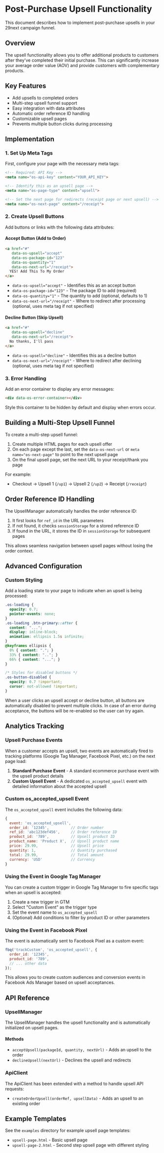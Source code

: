 # Post-Purchase Upsell Functionality

This document describes how to implement post-purchase upsells in your 29next campaign funnel.

## Overview

The upsell functionality allows you to offer additional products to customers after they've completed their initial purchase. This can significantly increase your average order value (AOV) and provide customers with complementary products.

## Key Features

- Add upsells to completed orders
- Multi-step upsell funnel support
- Easy integration with data attributes
- Automatic order reference ID handling
- Customizable upsell pages
- Prevents multiple button clicks during processing

## Implementation

### 1. Set Up Meta Tags

First, configure your page with the necessary meta tags:

```html
<!-- Required: API Key -->
<meta name="os-api-key" content="YOUR_API_KEY">

<!-- Identify this as an upsell page -->
<meta name="os-page-type" content="upsell">

<!-- Set the next page for redirects (receipt page or next upsell) -->
<meta name="os-next-page" content="/receipt">
```

### 2. Create Upsell Buttons

Add buttons or links with the following data attributes:

#### Accept Button (Add to Order)

```html
<a href="#" 
   data-os-upsell="accept" 
   data-os-package-id="123" 
   data-os-quantity="1" 
   data-os-next-url="/receipt">
  YES! Add This To My Order
</a>
```

- `data-os-upsell="accept"` - Identifies this as an accept button
- `data-os-package-id="123"` - The package ID to add (required)
- `data-os-quantity="1"` - The quantity to add (optional, defaults to 1)
- `data-os-next-url="/receipt"` - Where to redirect after processing (optional, uses meta tag if not specified)

#### Decline Button (Skip Upsell)

```html
<a href="#" 
   data-os-upsell="decline" 
   data-os-next-url="/receipt">
  No thanks, I'll pass
</a>
```

- `data-os-upsell="decline"` - Identifies this as a decline button
- `data-os-next-url="/receipt"` - Where to redirect after declining (optional, uses meta tag if not specified)

### 3. Error Handling

Add an error container to display any error messages:

```html
<div data-os-error-container></div>
```

Style this container to be hidden by default and display when errors occur.

## Building a Multi-Step Upsell Funnel

To create a multi-step upsell funnel:

1. Create multiple HTML pages for each upsell offer
2. On each page except the last, set the `data-os-next-url` or `meta name="os-next-page"` to point to the next upsell page
3. On the final upsell page, set the next URL to your receipt/thank you page

For example:

- Checkout → Upsell 1 (`/up1`) → Upsell 2 (`/up2`) → Receipt (`/receipt`)

## Order Reference ID Handling

The UpsellManager automatically handles the order reference ID:

1. It first looks for `ref_id` in the URL parameters
2. If not found, it checks `sessionStorage` for a stored reference ID
3. If found in the URL, it stores the ID in `sessionStorage` for subsequent pages

This allows seamless navigation between upsell pages without losing the order context.

## Advanced Configuration

### Custom Styling

Add a loading state to your page to indicate when an upsell is being processed:

```css
.os-loading {
  opacity: 0.7;
  pointer-events: none;
}
.os-loading .btn-primary::after {
  content: "...";
  display: inline-block;
  animation: ellipsis 1.5s infinite;
}
@keyframes ellipsis {
  0% { content: "."; }
  33% { content: ".."; }
  66% { content: "..."; }
}

/* Styles for disabled buttons */
.os-button-disabled {
  opacity: 0.7 !important;
  cursor: not-allowed !important;
}
```

When a user clicks an upsell accept or decline button, all buttons are automatically disabled to prevent multiple clicks. In case of an error during acceptance, the buttons will be re-enabled so the user can try again.

## Analytics Tracking

### Upsell Purchase Events

When a customer accepts an upsell, two events are automatically fired to tracking platforms (Google Tag Manager, Facebook Pixel, etc.) on the next page load:

1. **Standard Purchase Event** - A standard ecommerce purchase event with the upsell product details
2. **Custom Upsell Event** - A dedicated `os_accepted_upsell` event with detailed information about the accepted upsell

### Custom os_accepted_upsell Event

The `os_accepted_upsell` event includes the following data:

```javascript
{
  event: 'os_accepted_upsell',
  order_id: '12345',          // Order number
  ref_id: 'abc123def456',     // Order reference ID
  product_id: '789',          // Upsell product ID
  product_name: 'Product X',  // Upsell product name
  price: 29.99,               // Upsell price
  quantity: 1,                // Quantity purchased
  total: 29.99,               // Total amount
  currency: 'USD'             // Currency
}
```

### Using the Event in Google Tag Manager

You can create a custom trigger in Google Tag Manager to fire specific tags when an upsell is accepted:

1. Create a new trigger in GTM
2. Select "Custom Event" as the trigger type
3. Set the event name to `os_accepted_upsell`
4. (Optional) Add conditions to filter by product ID or other parameters

### Using the Event in Facebook Pixel

The event is automatically sent to Facebook Pixel as a custom event:

```javascript
fbq('trackCustom', 'os_accepted_upsell', {
  order_id: '12345',
  product_id: '789',
  // ... other data
});
```

This allows you to create custom audiences and conversion events in Facebook Ads Manager based on upsell acceptances.

## API Reference

### UpsellManager

The UpsellManager handles the upsell functionality and is automatically initialized on upsell pages.

#### Methods

- `acceptUpsell(packageId, quantity, nextUrl)` - Adds an upsell to the order
- `declineUpsell(nextUrl)` - Declines the upsell and redirects

### ApiClient

The ApiClient has been extended with a method to handle upsell API requests:

- `createOrderUpsell(orderRef, upsellData)` - Adds an upsell to an existing order

## Example Templates

See the `examples` directory for example upsell page templates:

- `upsell-page.html` - Basic upsell page
- `upsell-page-2.html` - Second step upsell page with different styling 